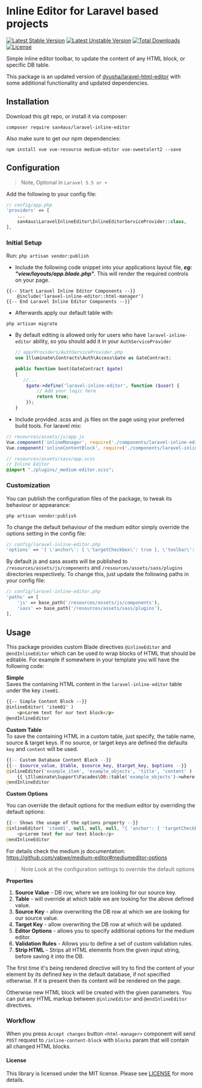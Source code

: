 Inline Editor for Laravel based projects
================
[![Latest Stable Version](https://poser.pugx.org/san4aus/laravel-inline-editor/v/stable)](https://packagist.org/packages/san4aus/laravel-inline-editor)
[![Latest Unstable Version](https://poser.pugx.org/san4aus/laravel-inline-editor/v/unstable)](https://packagist.org/packages/san4aus/laravel-inline-editor)
[![Total Downloads](https://poser.pugx.org/san4aus/laravel-inline-editor/downloads)](https://packagist.org/packages/san4aus/laravel-inline-editor)
[![License](https://poser.pugx.org/san4aus/laravel-inline-editor/license)](https://packagist.org/packages/san4aus/laravel-inline-editor)

Simple inline editor toolbar, to update the content of any HTML block, 
or specific DB table.

This package is an updated version of [dyusha/laravel-html-editor](https://github.com/dyusha/laravel-html-editor) 
with some additional functionality and updated dependencies.

## Installation

Download this git repo, or install it via composer:

`composer require san4aus/laravel-inline-editor`

Also make sure to get our npm dependencies:

`npm install vue vue-resource medium-editor vue-sweetalert2 --save`

## Configuration

> Note, Optional in `Laravel 5.5 or +`

Add the following to your config file:
```php
// config/app.php
'providers' => [
    ...
    san4aus\LaravelInlineEditor\InlineEditorServiceProvider::class,
],
```

### Initial Setup
Run:
`php artisan vendor:publish`

* Include the following code snippet into your applications layout file, ***eg: "view/layouts/app.blade.php"***. 
This will render the required controls on your page.
```blade
{{-- Start Laravel Inline Editor Components --}}
    @include('laravel-inline-editor::html-manager')
{{-- End Laravel Inline Editor Components --}}`
```

* Afterwards apply our default table with:

`php artisan migrate`

* By default editing is allowed only for users who have `laravel-inline-editor` ability, 
so you should add it in your `AuthServiceProvider`
    
    ```php
    // app/Providers/AuthServiceProvider.php
    use Illuminate\Contracts\Auth\Access\Gate as GateContract;
    
    public function boot(GateContract $gate)
    {
       //...
        $gate->define('laravel-inline-editor', function ($user) {
            // Add your logic here
            return true;
        });
    }
    ```

* Include provided .scss and .js files on the page using your preferred build tools. For laravel mix:
```js
// resources/assets/js/app.js
Vue.component('inlineManager', require('./components/laravel-inline-editor/manager'));
Vue.component('inlineContentBlock', require('./components/laravel-inline-editor/contentBlock.vue'));
```

```scss
// resources/assets/sass/app.scss
// Inline Editor
@import "./plugins/_medium-editor.scss";
```


### Customization

You can publish the configuration files of the package, to tweak its behaviour or appearance:

`php artisan vendor:publish`

To change the default behaviour of the medium editor simply override the options setting in the config file:
```php
// config/laravel-inline-editor.php
'options' => '{ \'anchor\': { \'targetCheckbox\': true }, \'toolbar\': { \'buttons\': [\'bold\', \'italic\', \'underline\'] } }',
```

By default js and sass assets will be published to `/resources/assets/js/components` and 
`/resources/assets/sass/plugins` directories respectively. 
To change this, just update the following paths in your config file:
```php
// config/laravel-inline-editor.php
'paths' => [
    'js' => base_path('/resources/assets/js/components'),
    'sass' => base_path('/resources/assets/sass/plugins'),
],
```


## Usage

This package provides custom Blade directives `@inlineEditor` and `@endInlineEditor` which can be used to wrap blocks of HTML that should be editable. 
For example if somewhere in your template you will have the following code:

**Simple**  
Saves the containing HTML content in the `laravel-inline-editor` table under the key `item01`.
```html
{{-- Simple Content Block --}}
@inlineEditor( 'item01' )
    <p>Lorem text for our text block</p>
@endInlineEditor
```

**Custom Table**    
To save the containing HTML in a custom table, just specify, the table name, source & target keys.
If no source, or target keys are defined the defaults `key` and `content` will be used.
```php
{{-- Custom Database Content Block --}}
{{-- $source_value, $table, $source_key, $target_key, $options --}}
@inlineEditor('example_item', 'example_objects', 'title', 'content' )
    {{ \Illuminate\Support\Facades\DB::table('example_objects')->where('title', 'example_item')->first() }}
@endInlineEditor
```


**Custom Options**

You can  override the default options for the medium editor by overriding the default options:
```php
{{-- Shows the usage of the options property --}}
@inlineEditor( 'item01', null, null, null, "{ 'anchor': { 'targetCheckbox': true }, 'toolbar': { 'buttons': ['bold', 'italic', 'underline'] } }" )
    <p>Lorem text for our text block</p>
@endInlineEditor
``` 
For details check the medium js documentation: https://github.com/yabwe/medium-editor#mediumeditor-options

> Note Look at the configuration settings to override the default options


**Properties**
1. **Source Value** - DB row, where we are looking for our source key.
2. **Table** - will override at which table we are looking for the above defined value.
3. **Source Key** - allow overwriting the DB row at which we are looking for our source value.
4. **Target Key** - allow overwriting the DB row at which will be updated.
5. **Editor Options** - allows you to specify additional options for the medium editor.
6. **Validation Rules** - Allows you to define a set of custom validation rules.
7. **Strip HTML** - Strips all HTML elements from the given input string, before saving it into the DB.

The first time it's being rendered directive will try to find the content of your element 
by its defined key in the default database, if not specified otherwise.
If it is present then its content will be rendered on the page. 

Otherwise new HTML block will be created with the given parameters. 
You can put any HTML markup between `@inlineEditor` and `@endInlineEditor` directives.


### Workflow

When you press `Accept changes` button `<html-manager>` component will send `POST` request to `/inline-content-block` with `blocks` param that will contain all changed HTML blocks.

#### License
This library is licensed under the MIT license. Please see [LICENSE](LICENSE.md) for more details.

